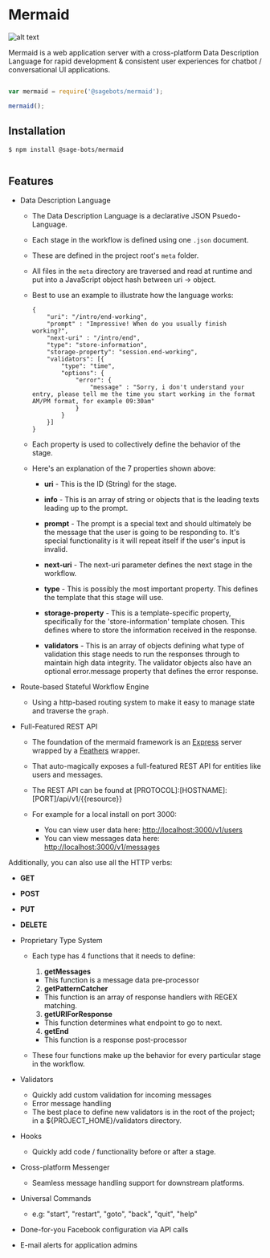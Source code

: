 # Mermaid

![alt text](https://raw.githubusercontent.com/sage-bots/mermaid/master/lib/app/public/img/mermaid.jpg?token=AB7b-ah0layvLJZT8wqIbF3Bp95Ypc4_ks5Xt6fwwA%3D%3D "Mermaid")

Mermaid is a web application server with a cross-platform Data Description Language for rapid development & consistent user experiences for chatbot / conversational UI applications.


```js

var mermaid = require('@sagebots/mermaid');

mermaid();

```

## Installation

```
$ npm install @sage-bots/mermaid


```

## Features

- Data Description Language

  - The Data Description Language is a declarative JSON Psuedo-Language.

  - Each stage in the workflow is defined using one `.json` document.

  - These are defined in the project root's `meta` folder.

  - All files in the `meta` directory are traversed and read at runtime and put into a JavaScript object hash between uri -> object.

  - Best to use an example to illustrate how the language works:

    ```
    {
        "uri": "/intro/end-working",
        "prompt" : "Impressive! When do you usually finish working?",
        "next-uri" : "/intro/end",
        "type": "store-information",
        "storage-property": "session.end-working",
        "validators": [{
            "type": "time",
            "options": {
                "error": {
                    "message" : "Sorry, i don't understand your entry, please tell me the time you start working in the format AM/PM format, for example 09:30am"
                }
            }
        }]
    }
    ```

  - Each property is used to collectively define the behavior of the stage.

  - Here's an explanation of the 7 properties shown above:

    - **uri** - This is the ID (String) for the stage.

    - **info** - This is an array of string or objects that is the leading texts leading up to the prompt.

    - **prompt** - The prompt is a special text and should ultimately be the message that the user is going to be responding to. It's special functionality is it will repeat itself if the user's input is invalid.

    - **next-uri** - The next-uri parameter defines the next stage in the workflow.

    - **type** - This is possibly the most important property. This defines the template that this stage will use.

    - **storage-property** - This is a template-specific property, specifically for the 'store-information' template chosen. This defines where to store the information received in the response.

    - **validators** - This is an array of objects defining what type of validation this stage needs to run the responses through to maintain high data integrity. The validator objects also have an optional error.message property that defines the error response.

- Route-based Stateful Workflow Engine

  - Using a http-based routing system to make it easy to manage state and traverse the `graph`.


- Full-Featured REST API

  - The foundation of the mermaid framework is an [Express](https://github.com/expressjs/express) server wrapped by a [Feathers](https://github.com/feathersjs/feathers) wrapper.

  - That auto-magically exposes a full-featured REST API for entities like users and messages.

  - The REST API can be found at [PROTOCOL]:[HOSTNAME]:[PORT]/api/v1/{{resource}}

  - For example for a local install on port 3000:

    - You can view user data here: <http://localhost:3000/v1/users>
    - You can view messages data here: <http://localhost:3000/v1/messages>

Additionally, you can also use all the HTTP verbs:

- **GET**
- **POST**
- **PUT**
- **DELETE**

- Proprietary Type System

  - Each type has 4 functions that it needs to define:

    1. **getMessages**

      - This function is a message data pre-processor

    2. **getPatternCatcher**

      - This function is an array of response handlers with REGEX matching.

    3. **getURIForResponse**

      - This function determines what endpoint to go to next.

    4. **getEnd**

      - This function is a response post-processor

  - These four functions make up the behavior for every particular stage in the workflow.

- Validators

  - Quickly add custom validation for incoming messages
  - Error message handling
  - The best place to define new validators is in the root of the project; in a ${PROJECT_HOME}/validators directory.

- Hooks

  - Quickly add code / functionality before or after a stage.

- Cross-platform Messenger

  - Seamless message handling support for downstream platforms.

- Universal Commands

  - e.g: "start", "restart", "goto", "back", "quit", "help"

- Done-for-you Facebook configuration via API calls

- E-mail alerts for application admins

